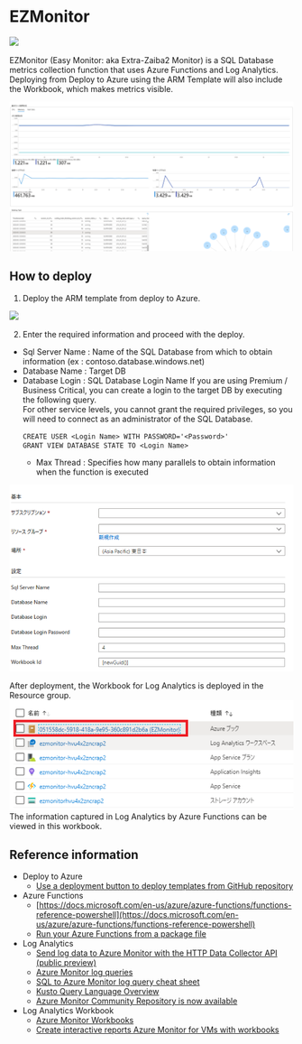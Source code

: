 # EZMonitor
<a href="https://portal.azure.com/#create/Microsoft.Template/uri/https%3A%2F%2Fraw.githubusercontent.com%2FMasayukiOzawa%2FEzMonitor%2Fmaster%2FDeployments%2Fazuredeploy.json" target="_blank">
  <img src="https://aka.ms/deploytoazurebutton" />
</a>

EZMonitor (Easy Monitor: aka Extra-Zaiba2 Monitor) is a SQL Database metrics collection function that uses Azure Functions and Log Analytics.  
Deploying from Deploy to Azure using the ARM Template will also include the Workbook, which makes metrics visible.

 <img src="./img/workbook.png" />

## How to deploy
1. Deploy the ARM template from deploy to Azure.  
<a href="https://portal.azure.com/#create/Microsoft.Template/uri/https%3A%2F%2Fraw.githubusercontent.com%2FMasayukiOzawa%2FEzMonitor%2Fmaster%2FDeployments%2Fazuredeploy.json" target="_blank">
  <img src="https://aka.ms/deploytoazurebutton" />
</a>  

2. Enter the required information and proceed with the deploy.    
  - Sql Server Name :  Name of the SQL Database from which to obtain information (ex : contoso.database.windows.net)  
  - Database Name : Target DB
  - Database Login : SQL Database Login Name
    If you are using Premium / Business Critical, you can create a login to the target DB by executing the following query.  
    For other service levels, you cannot grant the required privileges, so you will need to connect as an administrator of the SQL Database.
    ```
    CREATE USER <Login Name> WITH PASSWORD='<Password>'
    GRANT VIEW DATABASE STATE TO <Login Name>
    ```
    - Max Thread : Specifies how many parallels to obtain information when the function is executed
<img src="./img/TemplateDeploy.png">


After deployment, the Workbook for Log Analytics is deployed in the Resource group.  
<img src="./img/ResourceGroup.png">  
The information captured in Log Analytics by Azure Functions can be viewed in this workbook.


## Reference information
- Deploy to Azure
  - [Use a deployment button to deploy templates from GitHub repository](https://docs.microsoft.com/en-us/azure/azure-resource-manager/templates/deploy-to-azure-button)
- Azure Functions
  - [https://docs.microsoft.com/en-us/azure/azure-functions/functions-reference-powershell](https://docs.microsoft.com/en-us/azure/azure-functions/functions-reference-powershell)
  - [Run your Azure Functions from a package file](https://docs.microsoft.com/en-us/azure/azure-functions/run-functions-from-deployment-package)
- Log Analytics
  - [Send log data to Azure Monitor with the HTTP Data Collector API (public preview)](https://docs.microsoft.com/en-us/azure/azure-monitor/platform/data-collector-api)
  - [Azure Monitor log queries](https://docs.microsoft.com/en-us/azure/azure-monitor/log-query/query-language)
  - [SQL to Azure Monitor log query cheat sheet](https://docs.microsoft.com/en-us/azure/azure-monitor/log-query/sql-cheatsheet)
  - [Kusto Query Language Overview](https://docs.microsoft.com/ja-jp/azure/data-explorer/kusto/query/)
  - [Azure Monitor Community Repository is now available](https://azure.microsoft.com/en-us/updates/azure-monitor-community-repository-is-now-available-2/)
- Log Analytics Workbook
  - [Azure Monitor Workbooks](https://docs.microsoft.com/en-us/azure/azure-monitor/platform/workbooks-overview)
  - [Create interactive reports Azure Monitor for VMs with workbooks](https://docs.microsoft.com/en-us/azure/azure-monitor/insights/vminsights-workbooks)